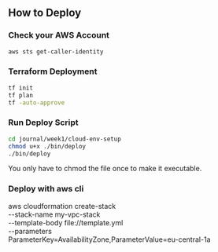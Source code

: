 ## How to Deploy

### Check your AWS Account

```sh
aws sts get-caller-identity
```

### Terraform Deployment

```sh
tf init
tf plan
tf -auto-approve
```
### Run Deploy Script

```sh
cd journal/week1/cloud-env-setup
chmod u+x ./bin/deploy
./bin/deploy
```

You only have to chmod the file once to make it executable.

### Deploy with aws cli

 aws cloudformation create-stack \
  --stack-name my-vpc-stack \
  --template-body file://template.yml \
  --parameters \
      ParameterKey=AvailabilityZone,ParameterValue=eu-central-1a


```sh
```